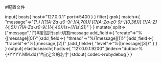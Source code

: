 #配置文件

input{
  beats{
    host=>"127.0.0.1"
    port=>5400
  }
}
filter{
  grok{
    match=>{
      "message"=>"(?<date>.*) \[(?<thread>[A-Za-z0-9/-]{4,70})\] \[(?<traceId>[A-Za-z0-9/-]{0,36})\] (?<level>[A-Z]{4,5})  (?<class>[A-Za-z0-9/.]{4,40})\s+(?<msg>[\\s\\S]*)"
    }
  }
  mutate{
    split=>["message","|"]#按|进行split切割message
    add_field=>{
      "create"=>"%{[message][0]}"
    }add_field=>{
      "thread"=>"%{[message][1]}"
    }add_field=>{
      "traceId"=>"%{[message][2]}"
    }add_field=>{
      "level"=>"%{[message][3]}"
    }
  }
}
output{
  elasticsearch{
    hosts=>[
      "127.0.0.1:9200"
    ]index=>"dubbo-%{+YYYY.MM.dd}"#自定义的名字
  }stdout{
    codec=>rubydebug
  }
}